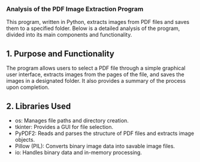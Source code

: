### Analysis of the PDF Image Extraction Program
This program, written in Python, extracts images from PDF files and saves them to a specified folder. Below is a detailed analysis of the program, divided into its main components and functionality.

## 1. Purpose and Functionality
The program allows users to select a PDF file through a simple graphical user interface, extracts images from the pages of the file, and saves the images in a designated folder. It also provides a summary of the process upon completion.

## 2. Libraries Used
- os: Manages file paths and directory creation.
- tkinter: Provides a GUI for file selection.
- PyPDF2: Reads and parses the structure of PDF files and extracts image objects.
- Pillow (PIL): Converts binary image data into savable image files.
- io: Handles binary data and in-memory processing.

## 
